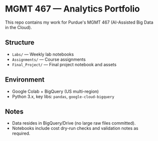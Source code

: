 
# MGMT 467 — Analytics Portfolio
This repo contains my work for Purdue's MGMT 467 (AI-Assisted Big Data in the Cloud).
## Structure
- `Labs/` — Weekly lab notebooks
- `Assignments/` — Course assignments
- `Final_Project/` — Final project notebook and assets
## Environment
- Google Colab + BigQuery (US multi-region)
- Python 3.x, key libs: `pandas`, `google-cloud-bigquery`
## Notes
- Data resides in BigQuery/Drive (no large raw files committed).
- Notebooks include cost dry-run checks and validation notes as required.
